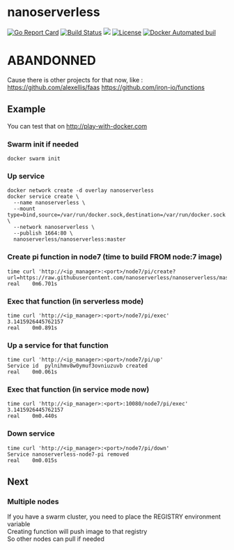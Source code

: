 # nanoserverless
[![Go Report Card](https://goreportcard.com/badge/nanoserverless/nanoserverless)](http://goreportcard.com/report/nanoserverless/nanoserverless)
[![Build Status](https://travis-ci.org/nanoserverless/nanoserverless.svg?branch=master)](https://travis-ci.org/nanoserverless/nanoserverless)
[![](https://images.microbadger.com/badges/image/nanoserverless/nanoserverless.svg)](https://microbadger.com/images/nanoserverless/nanoserverless)
[![License](https://img.shields.io/badge/license-MIT-blue.svg)](https://github.com/nanoserverless/nanoserverless/blob/master/LICENSE.md)
[![Docker Automated buil](https://img.shields.io/badge/docker--hub-automatic--build-blue.svg)](https://hub.docker.com/r/nanoserverless/nanoserverless/)

# ABANDONNED
Cause there is other projects for that now, like :
https://github.com/alexellis/faas
https://github.com/iron-io/functions

## Example
You can test that on http://play-with-docker.com

### Swarm init if needed
```
docker swarm init
```

### Up service
```
docker network create -d overlay nanoserverless
docker service create \
  --name nanoserverless \
  --mount type=bind,source=/var/run/docker.sock,destination=/var/run/docker.sock \
  --network nanoserverless \
  --publish 1664:80 \
  nanoserverless/nanoserverless:master
```

### Create pi function in node7 (time to build FROM node:7 image)
```
time curl 'http://<ip_manager>:<port>/node7/pi/create?url=https://raw.githubusercontent.com/nanoserverless/nanoserverless/master/examples/pi/pi.js'
real    0m6.701s
```

### Exec that function (in serverless mode)
```
time curl 'http://<ip_manager>:<port>/node7/pi/exec'
3.1415926445762157
real    0m0.891s
```

### Up a service for that function
```
time curl 'http://<ip_manager>:<port>/node7/pi/up'
Service id  pylnihmv8w0ymuf3ovniuzuvb created
real    0m0.061s
```

### Exec that function (in service mode now)
```
time curl 'http://<ip_manager>:<port>:10080/node7/pi/exec'
3.1415926445762157
real    0m0.440s
```

### Down service
```
time curl 'http://<ip_manager>:<port>/node7/pi/down'
Service nanoserverless-node7-pi removed
real    0m0.015s
```

## Next
### Multiple nodes
If you have a swarm cluster, you need to place the REGISTRY environment variable  
Creating function will push image to that registry  
So other nodes can pull if needed  

